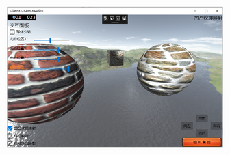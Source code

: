 ![image](https://github.com/Gavin991/DirectX12CodeSamples/blob/master/DirectX12CodeSamplesSolution/DirectX12XAMLXAudio2/DirectX12XAMLXAudio2.png)